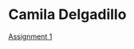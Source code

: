 <h1>Camila Delgadillo</h1>

<p><a href="/Root-Directory-SchoolProjects/CamilaDelgadillo%20OnlineNewsArticleAssignment.html" target="_blank">Assignment 1</a></p>

